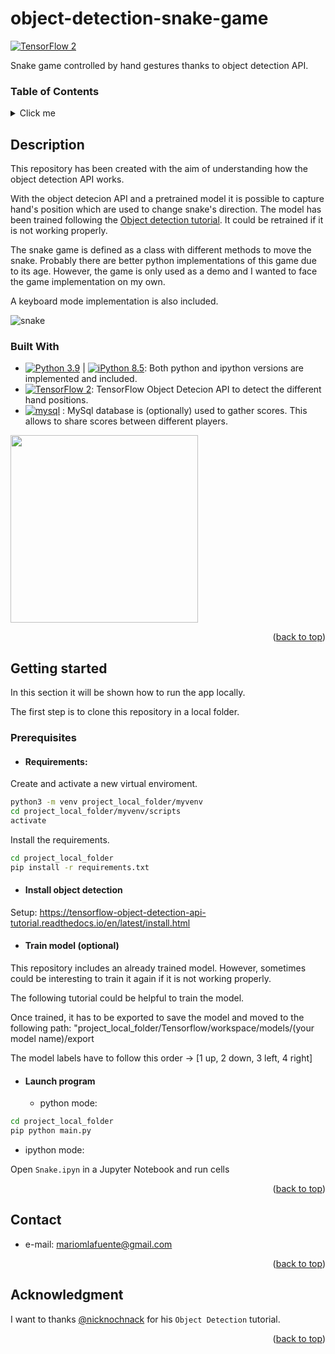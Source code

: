 # object-detection-snake-game

[![TensorFlow 2](https://img.shields.io/badge/TensorFlow_Object_Detection_API-2.2-FF6F00?logo=tensorflow)](https://github.com/tensorflow/models/blob/master/research/object_detection)

Snake game controlled by hand gestures thanks to object detection API.

### Table of Contents
<details>
  <summary>Click me</summary>
  
### Contents
- 1. [Description](#description)
  - 1 [Built With](#built-with)
- 2. [Getting Started](#getting-started)
- 3. [Contact](#contact)
- 4. [Acknowledgment](#acknowledgment)

</details>

## Description

This repository has been created with the aim of understanding how the object detection API works.

With the object detecion API and a pretrained model it is possible to capture hand's position which are used to change snake's direction. The model has been trained following the [Object detection tutorial](https://www.youtube.com/watch?v=yqkISICHH-U&t=6286s). It could be retrained if it is not working properly.

The snake game is defined as a class with different methods to move the snake. Probably there are better python implementations of this game due to its age. However, the game is only used as a demo and I wanted to face the game implementation on my own.

A keyboard mode implementation is also included.

![snake](https://user-images.githubusercontent.com/100723086/194897587-980f38fb-8ed3-4fc2-b506-c0ede6e016bb.gif)


### Built With

- [![Python 3.9](https://img.shields.io/badge/python-3.9-blue.svg)](https://www.python.org/downloads/release/python-390/) | [![iPython 8.5](https://img.shields.io/badge/ipython-8.5-yellow.svg)](https://www.python.org/downloads/release/python-390/): Both python and ipython versions are implemented and included.
- [![TensorFlow 2](https://img.shields.io/badge/TensorFlow_Object_Detection_API-2.2-FF6F00?logo=tensorflow)](https://github.com/tensorflow/models/blob/master/research/object_detection): TensorFlow Object Detecion API to detect the different hand positions.
- [![mysql](https://img.shields.io/badge/MySQL-database-green?style=flate&logo=mysql&logoColor=white.svg)](https://mysql.com/) : MySql database is (optionally) used to gather scores. This allows to share scores between different players.

<img src=https://user-images.githubusercontent.com/100723086/194898685-eb9a29d2-470c-4342-8083-78ccdbd70064.PNG width="300" height="300" />


<p align="right">(<a href="#object-detection-snake-game">back to top</a>)</p>

## Getting started

In this section it will be shown how to run the app locally.

The first step is to clone this repository in a local folder.

### Prerequisites

- #### Requirements:
Create and activate a new virtual enviroment.
```sh
python3 -m venv project_local_folder/myvenv
cd project_local_folder/myvenv/scripts
activate
```

Install the requirements.
```sh
cd project_local_folder
pip install -r requirements.txt
```

- #### Install object detection

Setup: https://tensorflow-object-detection-api-tutorial.readthedocs.io/en/latest/install.html

- #### Train model (optional)
This repository includes an already trained model. However, sometimes could be interesting to train it again if it is not working properly.

The following tutorial could be helpful to train the model.

Once trained, it has to be exported to save the model and moved to the following path: "project_local_folder/Tensorflow/workspace/models/(your model name)/export

The model labels have to follow this order ->  [1 up, 2 down, 3 left, 4 right]

- #### Launch program

  - python mode:
```sh
cd project_local_folder
pip python main.py
```
  - ipython mode:
   
   Open `Snake.ipyn` in a Jupyter Notebook and run cells

<p align="right">(<a href="#object-detection-snake-game">back to top</a>)</p>

## Contact

- e-mail: [mariomlafuente@gmail.com](mailto:mariomlafuente@gmail.com)

<p align="right">(<a href="#object-detection-snake-game">back to top</a>)</p>

## Acknowledgment

I want to thanks [@nicknochnack](https://github.com/nicknochnack) for his `Object Detection` tutorial.

<p align="right">(<a href="#object-detection-snake-game">back to top</a>)</p>

